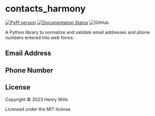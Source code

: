 # contacts_harmony
[![PyPI version](https://badge.fury.io/py/contacts_harmony.svg)](https://badge.fury.io/py/contacts_harmony) [![Documentation Status](https://readthedocs.org/projects/contacts-harmony/badge/?version=latest)](https://contacts-harmony.readthedocs.io/en/latest/?badge=latest) ![GitHub](https://img.shields.io/github/license/TheHenryWills/contacts_harmony)

A Python library to normalize and validate email addresses and phone numbers entered into web forms.




## Email Address  
## Phone Number 
## License
Copyright © 2023 Henry Wills

Licensed under the MIT license.
